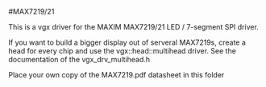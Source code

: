 #MAX7219/21

This is a vgx driver for the MAXIM MAX7219/21 LED / 7-segment SPI driver.

If you want to build a bigger display out of serveral MAX7219s, create a head for every chip and use the vgx::head::multihead driver.
See the documentation of the vgx_drv_multihead.h

Place your own copy of the MAX7219.pdf datasheet in this folder
